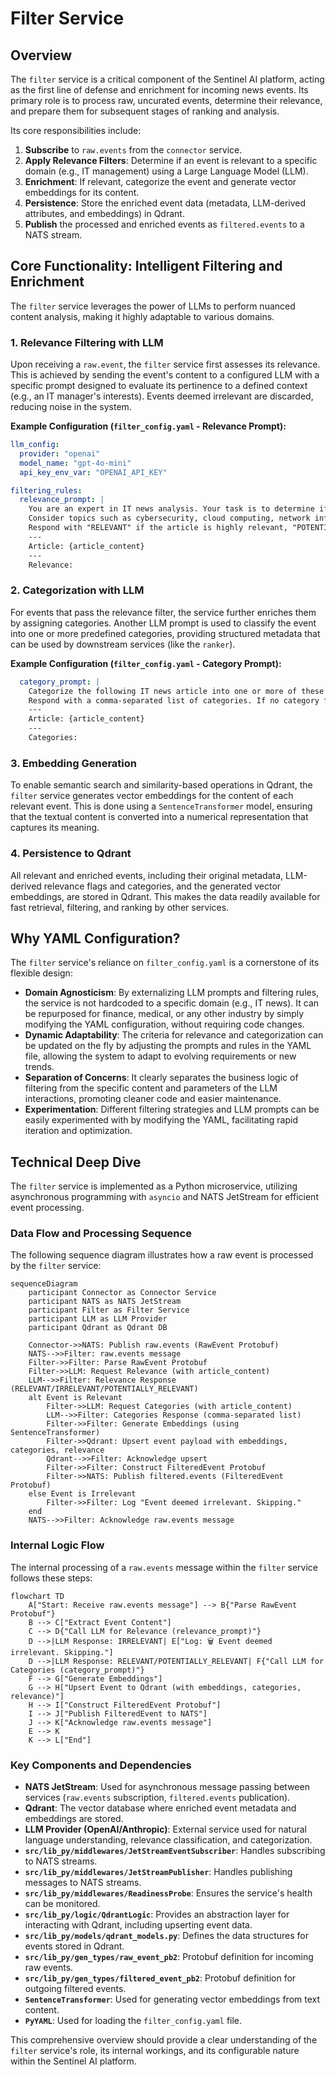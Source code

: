 # Filter Service

## Overview

The `filter` service is a critical component of the Sentinel AI platform, acting as the first line of defense and enrichment for incoming news events. Its primary role is to process raw, uncurated events, determine their relevance, and prepare them for subsequent stages of ranking and analysis.

Its core responsibilities include:
1.  **Subscribe** to `raw.events` from the `connector` service.
2.  **Apply Relevance Filters**: Determine if an event is relevant to a specific domain (e.g., IT management) using a Large Language Model (LLM).
3.  **Enrichment**: If relevant, categorize the event and generate vector embeddings for its content.
4.  **Persistence**: Store the enriched event data (metadata, LLM-derived attributes, and embeddings) in Qdrant.
5.  **Publish** the processed and enriched events as `filtered.events` to a NATS stream.

## Core Functionality: Intelligent Filtering and Enrichment

The `filter` service leverages the power of LLMs to perform nuanced content analysis, making it highly adaptable to various domains.

### 1. Relevance Filtering with LLM

Upon receiving a `raw.event`, the `filter` service first assesses its relevance. This is achieved by sending the event's content to a configured LLM with a specific prompt designed to evaluate its pertinence to a defined context (e.g., an IT manager's interests). Events deemed irrelevant are discarded, reducing noise in the system.

**Example Configuration (`filter_config.yaml` - Relevance Prompt):**
```yaml
llm_config:
  provider: "openai"
  model_name: "gpt-4o-mini"
  api_key_env_var: "OPENAI_API_KEY"

filtering_rules:
  relevance_prompt: |
    You are an expert in IT news analysis. Your task is to determine if the following news article is relevant to an IT manager.
    Consider topics such as cybersecurity, cloud computing, network infrastructure, software development, data management, IT strategy, and compliance.
    Respond with "RELEVANT" if the article is highly relevant, "POTENTIALLY_RELEVANT" if it has some relevance but might require further review, and "IRRELEVANT" otherwise.
    ---
    Article: {article_content}
    ---
    Relevance:
```

### 2. Categorization with LLM

For events that pass the relevance filter, the service further enriches them by assigning categories. Another LLM prompt is used to classify the event into one or more predefined categories, providing structured metadata that can be used by downstream services (like the `ranker`).

**Example Configuration (`filter_config.yaml` - Category Prompt):**
```yaml
  category_prompt: |
    Categorize the following IT news article into one or more of these categories: [Cybersecurity, Cloud Computing, Network Infrastructure, Software Development, Data Management, IT Strategy, Compliance, Other].
    Respond with a comma-separated list of categories. If no category fits, respond with "Other".
    ---
    Article: {article_content}
    ---
    Categories:
```

### 3. Embedding Generation

To enable semantic search and similarity-based operations in Qdrant, the `filter` service generates vector embeddings for the content of each relevant event. This is done using a `SentenceTransformer` model, ensuring that the textual content is converted into a numerical representation that captures its meaning.

### 4. Persistence to Qdrant

All relevant and enriched events, including their original metadata, LLM-derived relevance flags and categories, and the generated vector embeddings, are stored in Qdrant. This makes the data readily available for fast retrieval, filtering, and ranking by other services.

## Why YAML Configuration?

The `filter` service's reliance on `filter_config.yaml` is a cornerstone of its flexible design:

*   **Domain Agnosticism**: By externalizing LLM prompts and filtering rules, the service is not hardcoded to a specific domain (e.g., IT news). It can be repurposed for finance, medical, or any other industry by simply modifying the YAML configuration, without requiring code changes.
*   **Dynamic Adaptability**: The criteria for relevance and categorization can be updated on the fly by adjusting the prompts and rules in the YAML file, allowing the system to adapt to evolving requirements or new trends.
*   **Separation of Concerns**: It clearly separates the business logic of filtering from the specific content and parameters of the LLM interactions, promoting cleaner code and easier maintenance.
*   **Experimentation**: Different filtering strategies and LLM prompts can be easily experimented with by modifying the YAML, facilitating rapid iteration and optimization.

## Technical Deep Dive

The `filter` service is implemented as a Python microservice, utilizing asynchronous programming with `asyncio` and NATS JetStream for efficient event processing.

### Data Flow and Processing Sequence

The following sequence diagram illustrates how a raw event is processed by the `filter` service:

```mermaid
sequenceDiagram
    participant Connector as Connector Service
    participant NATS as NATS JetStream
    participant Filter as Filter Service
    participant LLM as LLM Provider
    participant Qdrant as Qdrant DB

    Connector->>NATS: Publish raw.events (RawEvent Protobuf)
    NATS-->>Filter: raw.events message
    Filter->>Filter: Parse RawEvent Protobuf
    Filter->>LLM: Request Relevance (with article_content)
    LLM-->>Filter: Relevance Response (RELEVANT/IRRELEVANT/POTENTIALLY_RELEVANT)
    alt Event is Relevant
        Filter->>LLM: Request Categories (with article_content)
        LLM-->>Filter: Categories Response (comma-separated list)
        Filter->>Filter: Generate Embeddings (using SentenceTransformer)
        Filter->>Qdrant: Upsert event payload with embeddings, categories, relevance
        Qdrant-->>Filter: Acknowledge upsert
        Filter->>Filter: Construct FilteredEvent Protobuf
        Filter->>NATS: Publish filtered.events (FilteredEvent Protobuf)
    else Event is Irrelevant
        Filter->>Filter: Log "Event deemed irrelevant. Skipping."
    end
    NATS-->>Filter: Acknowledge raw.events message
```

### Internal Logic Flow

The internal processing of a `raw.events` message within the `filter` service follows these steps:

```mermaid
flowchart TD
    A["Start: Receive raw.events message"] --> B{"Parse RawEvent Protobuf"}
    B --> C["Extract Event Content"]
    C --> D{"Call LLM for Relevance (relevance_prompt)"}
    D -->|LLM Response: IRRELEVANT| E["Log: 🗑️ Event deemed irrelevant. Skipping."]
    D -->|LLM Response: RELEVANT/POTENTIALLY_RELEVANT| F{"Call LLM for Categories (category_prompt)"}
    F --> G["Generate Embeddings"]
    G --> H["Upsert Event to Qdrant (with embeddings, categories, relevance)"]
    H --> I["Construct FilteredEvent Protobuf"]
    I --> J["Publish FilteredEvent to NATS"]
    J --> K["Acknowledge raw.events message"]
    E --> K
    K --> L["End"]
```

### Key Components and Dependencies

*   **NATS JetStream**: Used for asynchronous message passing between services (`raw.events` subscription, `filtered.events` publication).
*   **Qdrant**: The vector database where enriched event metadata and embeddings are stored.
*   **LLM Provider (OpenAI/Anthropic)**: External service used for natural language understanding, relevance classification, and categorization.
*   **`src/lib_py/middlewares/JetStreamEventSubscriber`**: Handles subscribing to NATS streams.
*   **`src/lib_py/middlewares/JetStreamPublisher`**: Handles publishing messages to NATS streams.
*   **`src/lib_py/middlewares/ReadinessProbe`**: Ensures the service's health can be monitored.
*   **`src/lib_py/logic/QdrantLogic`**: Provides an abstraction layer for interacting with Qdrant, including upserting event data.
*   **`src/lib_py/models/qdrant_models.py`**: Defines the data structures for events stored in Qdrant.
*   **`src/lib_py/gen_types/raw_event_pb2`**: Protobuf definition for incoming raw events.
*   **`src/lib_py/gen_types/filtered_event_pb2`**: Protobuf definition for outgoing filtered events.
*   **`SentenceTransformer`**: Used for generating vector embeddings from text content.
*   **`PyYAML`**: Used for loading the `filter_config.yaml` file.

This comprehensive overview should provide a clear understanding of the `filter` service's role, its internal workings, and its configurable nature within the Sentinel AI platform.
